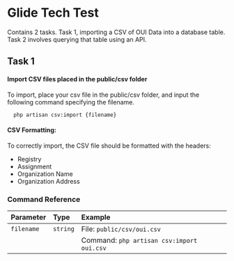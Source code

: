 
# Glide Tech Test

Contains 2 tasks. Task 1, importing a CSV of OUI Data into a database table. Task 2 involves querying that table using an API.

## Task 1

#### Import CSV files placed in the public/csv folder

To import, place your csv file in the public/csv folder, and input the following command specifying the filename.

```
  php artisan csv:import {filename}
```

#### CSV Formatting:
To correctly import, the CSV file should be formatted with the headers:
- Registry
- Assignment
- Organization Name
- Organization Address

### Command Reference

| Parameter | Type     | Example                |
| :-------- | :------- | :------------------------- |
| `filename` | `string` | File: `public/csv/oui.csv` |
|  |  | Command: `php artisan csv:import oui.csv` |


